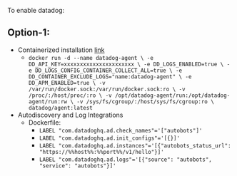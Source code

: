 To enable datadog:

## Option-1: 
- Containerized installation [link](https://github.com/DataDog/datadog-agent/tree/main/Dockerfiles/agent)
  - `docker run -d --name datadog-agent \
           -e DD_API_KEY=xxxxxxxxxxxxxxxxxxxxxx \
           -e DD_LOGS_ENABLED=true \
           -e DD_LOGS_CONFIG_CONTAINER_COLLECT_ALL=true \
           -e DD_CONTAINER_EXCLUDE_LOGS="name:datadog-agent" \
           -e DD_APM_ENABLED=true \
           -v /var/run/docker.sock:/var/run/docker.sock:ro \
           -v /proc/:/host/proc/:ro \
           -v /opt/datadog-agent/run:/opt/datadog-agent/run:rw \
           -v /sys/fs/cgroup/:/host/sys/fs/cgroup:ro \
           datadog/agent:latest`
- Autodiscovery and Log Integrations
  - Dockerfile:
    - `LABEL "com.datadoghq.ad.check_names"='["autobots"]'`
    - `LABEL "com.datadoghq.ad.init_configs"='[{}]'`
    - `LABEL "com.datadoghq.ad.instances"='[{"autobots_status_url": "https://%%host%%:%%port%%/v1/hello"}]'`
    - `LABEL "com.datadoghq.ad.logs"='[{"source": "autobots", "service": "autobots"}]'`
